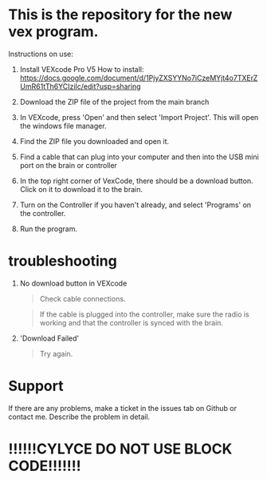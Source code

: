 # This is the repository for the new vex program. 
 Instructions on use:

 1. Install VEXcode Pro V5 
  How to install: https://docs.google.com/document/d/1PjyZXSYYNo7iCzeMYjt4o7TXErZUmR61tTh6YCIziIc/edit?usp=sharing
  
 2. Download the ZIP file of the project from the main branch
 3. In VEXcode, press 'Open' and then select 'Import Project'. This will open the windows file manager.
 4. Find the ZIP file you downloaded and open it.
 5. Find a cable that can plug into your computer and then into the USB mini port on the brain or controller
 6. In the top right corner of VexCode, there should be a download button. Click on it to download it to the brain.
 7. Turn on the Controller if you haven't already, and select 'Programs' on the controller. 
 8. Run the program. 
 
 # troubleshooting
 
 1. No download button in VEXcode
    > Check cable connections. 
    
    > If the cable is plugged into the controller, make sure the radio is working and that the controller is synced with the brain.
 
 2. 'Download Failed'
    > Try again.
 
 
 # Support
 
 If there are any problems, make a ticket in the issues tab on Github or contact me. Describe the problem in detail.
 
 # !!!!!!CYLYCE DO NOT USE BLOCK CODE!!!!!!!
